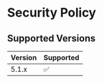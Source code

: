 # Security Policy

## Supported Versions


| Version | Supported          |
| ------- | ------------------ |
| 5.1.x   | :white_check_mark: |
